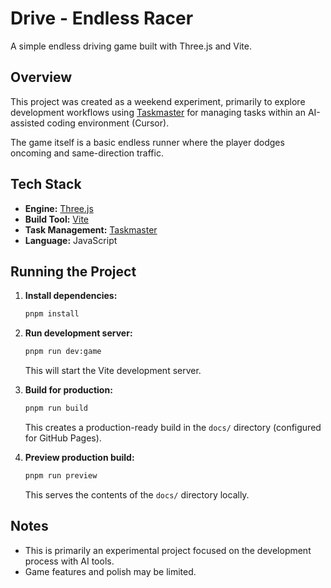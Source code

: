 # Drive - Endless Racer

A simple endless driving game built with Three.js and Vite.

## Overview

This project was created as a weekend experiment, primarily to explore development workflows using [Taskmaster](https://github.com/eyaltoledano/task-master-ai) for managing tasks within an AI-assisted coding environment (Cursor).

The game itself is a basic endless runner where the player dodges oncoming and same-direction traffic.

## Tech Stack

*   **Engine:** [Three.js](https://threejs.org/)
*   **Build Tool:** [Vite](https://vitejs.dev/)
*   **Task Management:** [Taskmaster](https://github.com/eyaltoledano/task-master-ai)
*   **Language:** JavaScript

## Running the Project

1.  **Install dependencies:**
    ```bash
    pnpm install
    ```

2.  **Run development server:**
    ```bash
    pnpm run dev:game
    ```
    This will start the Vite development server.

3.  **Build for production:**
    ```bash
    pnpm run build
    ```
    This creates a production-ready build in the `docs/` directory (configured for GitHub Pages).

4.  **Preview production build:**
    ```bash
    pnpm run preview
    ```
    This serves the contents of the `docs/` directory locally.

## Notes

*   This is primarily an experimental project focused on the development process with AI tools.
*   Game features and polish may be limited.

